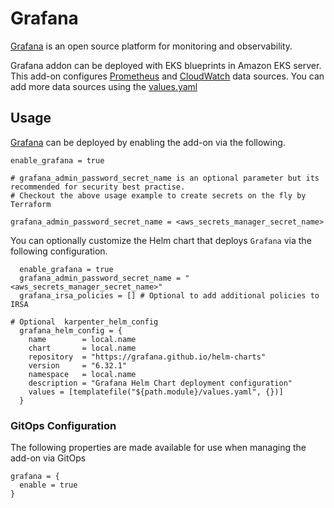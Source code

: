 # Grafana

[Grafana](https://github.com/grafana/grafana) is an open source platform for monitoring and observability. 

Grafana addon can be deployed with EKS blueprints in Amazon EKS server. 
This add-on configures [Prometheus](https://grafana.com/docs/grafana/latest/datasources/prometheus/) and [CloudWatch](https://grafana.com/docs/grafana/latest/datasources/aws-cloudwatch/) data sources. 
You can add more data sources using the [values.yaml](https://github.com/grafana/helm-charts/blob/main/charts/grafana/values.yaml)

## Usage

[Grafana](https://github.com/aws-ia/terraform-aws-eks-blueprints/tree/main/modules/kubernetes-addons/spark-k8s-operator) can be deployed by enabling the add-on via the following.

```
enable_grafana = true

# grafana_admin_password_secret_name is an optional parameter but its recommended for security best practise.
# Checkout the above usage example to create secrets on the fly by Terraform

grafana_admin_password_secret_name = <aws_secrets_manager_secret_name> 
```

You can optionally customize the Helm chart that deploys `Grafana` via the following configuration.

```hcl
  enable_grafana = true
  grafana_admin_password_secret_name = "<aws_secrets_manager_secret_name>"
  grafana_irsa_policies = [] # Optional to add additional policies to IRSA

# Optional  karpenter_helm_config
  grafana_helm_config = {
    name        = local.name
    chart       = local.name
    repository  = "https://grafana.github.io/helm-charts"
    version     = "6.32.1"
    namespace   = local.name
    description = "Grafana Helm Chart deployment configuration"
    values = [templatefile("${path.module}/values.yaml", {})]
  }

```

### GitOps Configuration

The following properties are made available for use when managing the add-on via GitOps

```
grafana = {
  enable = true
}
```

